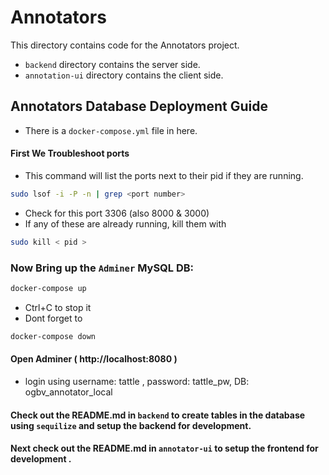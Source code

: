 # Annotators

This directory contains code for the Annotators project.
- `backend` directory contains the server side.
- `annotation-ui` directory contains the client side.

## Annotators Database Deployment Guide
- There is a `docker-compose.yml` file in here.

#### First We Troubleshoot ports
- This command will list the ports next to their pid if they are running.
```bash
sudo lsof -i -P -n | grep <port number>
```
- Check for this port 3306 (also 8000 & 3000)
- If any of these are already running, kill them with
```bash
sudo kill < pid >
```

### Now Bring up the `Adminer` MySQL DB:

```bash
docker-compose up
```
- Ctrl+C to stop it
- Dont forget to 
```bash
docker-compose down
```

#### Open Adminer ( http://localhost:8080 )  
- login using username: tattle , password: tattle_pw, DB: ogbv_annotator_local

#### Check out the README.md in `backend` to create tables in the database using `sequilize`  and setup the backend for development.
#### Next check out the README.md in `annotator-ui` to setup the frontend for development .

